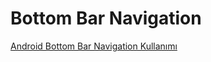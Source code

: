 # Bottom Bar Navigation

[Android Bottom Bar Navigation Kullanımı](https://emirtopaloglu.medium.com/android-bottom-navigation-bar-kullan%C4%B1m%C4%B1-b3821cc508b1)
